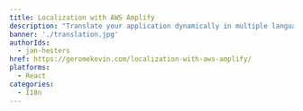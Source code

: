 ```yaml
---
title: Localization with AWS Amplify
description: "Translate your application dynamically in multiple languages with AWS Amplify's I18n module. This tutorial will teach you how to use Amplify's internationalization."
banner: './translation.jpg'
authorIds:
  - jan-hesters
href: https://geromekevin.com/localization-with-aws-amplify/
platforms:
  - React
categories:
  - I18n
---
```

